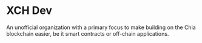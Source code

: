 # XCH Dev

An unofficial organization with a primary focus to make building on the Chia blockchain easier, be it smart contracts or off-chain applications.
